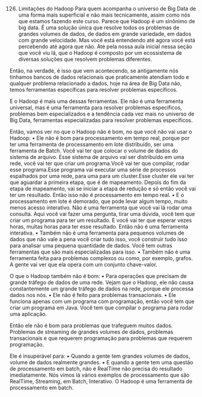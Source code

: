 126. Limitações do Hadoop
Para quem acompanha o universo de Big Data de uma forma mais superficial e não mais tecnicamente, assim como nós que estamos fazendo este curso.
Parece que Hadoop é um sinônimo de big data. É uma solução única que resolve todos os problemas de grandes volumes de dados, de dados em grande variedade, em dados com grande velocidade. Mas você está entendendo até agora você está percebendo até agora que não. Até pela nossa aula inicial nessa seção que você viu lá, que o Hadoop é composto por um ecossistema de diversas soluções que resolvem problemas diferentes.

Então, na verdade, é isso que vem acontecendo, se antigamente nós tínhamos bancos de dados relacionais que praticamente atendiam todo e qualquer problema relacionado a dados, hoje na área de Big Data não, temos ferramentas específicas para resolver problemas específicos.

E o Hadoop é mais uma dessas ferramentas. Ele não é uma ferramenta universal, mas é uma ferramenta para resolver problemas específicos, problemas bem especializados e a tendência cada vez mais no universo de Big Data, ferramentas especializadas para resolver problemas específicos.

Então, vamos ver no que o Hadoop não é bom, no que você não vai usar o Hadoop: 
•	Ele não é bom para processamento em tempo real, porque por ter uma ferramenta de processamento em lote distribuído, ser uma ferramenta de Batch. Você vai ter que colocar o volume de dados do sistema de arquivo. Esse sistema de arquivo vai ser distribuído em uma rede, você vai ter que criar um programa.Você vai ter que compilar, rodar esse programa.Esse programa vai executar uma série de processos espalhados por uma rede, para uma para um cluster.Esse cluster ele vai ter que aguardar a primeira etapa, que é de mapeamento. Depois do fim da etapa de mapeamento, vai se iniciar a etapa de redução e só então você vai ter um resultado. Então isso não é processamento em tempo real. 
•	E o processamento em lote é demorado, que pode levar algum tempo, muito menos acesso interativo. Não é uma ferramenta que você vai lá rodar uma consulta. Aqui você vai fazer uma pergunta, tirar uma dúvida, você tem que criar um programa para ter um resultado. E você vai ter que esperar vezes horas, muitas horas para ter esse resultado. Então não é uma ferramenta interativa.
•	Também não é uma ferramenta para pequenos volumes de dados que não vale a pena você criar tudo isso, você construir tudo isso para analisar uma pequena quantidade de dados. Você tem outras ferramentas que são mais especializadas para isso. 
•	Também não é uma ferramenta feita para problemas complexos ou como, por exemplo, grafos. A gente vai ver que ela opera com um conjunto chave-valor.

O que o Hadoop também não é bom:
•	Para operações que precisam de grande tráfego de dados de uma rede. Vejam que o Hadoop, ele não causa constantemente um grande tráfego de dados na rede, porque ele processa dados nos nós.
•	Ele não é feito para problemas transacionais.
•	Ele funciona apenas com um programa com programação, então você tem que criar um programa em Java. Você tem que compilar o programa para rodar uma aplicação. 

Então ele não é bom para problemas que trafeguem muitos dados.
Problemas de streaming de grandes volumes de dados, problemas transacionais e que requerem programação para problemas que requerem programação.

Ele é insuperável para:
•	Quando a gente tem grandes volumes de dados, volume de dados realmente grandes. 
•	E quando a gente tem uma questão de processamento em batch, não é RealTime não precisa do resultado imediatamente.
Nós vimos lá vários exemplos de processamento que são RealTime, Streaming, em Batch, Interativo. O Hadoop é uma ferramenta de processamento em batch.
